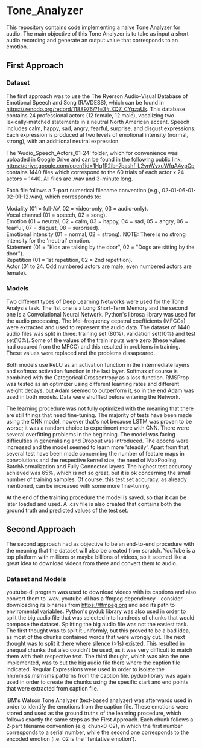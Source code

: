 # Tone_Analyzer
This repository contains code implementing a naive Tone Analyzer for audio. The main objective of this Tone Analyzer is to take as input a short audio recording and generate an output value that corresponds to an emotion.

## First Approach
### Dataset
The first approach was to use the The Ryerson Audio-Visual Database of Emotional Speech and Song (RAVDESS), which can be found in https://zenodo.org/record/1188976/?f=3#.XQZ_CYgzaUk. This database contains 24 professional actors (12 female, 12 male), vocalizing two lexically-matched statements in a neutral North American accent. Speech includes calm, happy, sad, angry, fearful, surprise, and disgust expressions. Each expression is produced at two levels of emotional intensity (normal, strong), with an additional neutral expression.

The 'Audio_Speech_Actors_01-24' folder, which for convenience was uploaded in Google Drive and can be found in the following public link: https://drive.google.com/open?id=1Hg1R2jbn7pashf-L2vnWvxuWfgA4ypCp contains 1440 files which correspond to the 60 trials of each actor x 24 actors = 1440. All files are .wav and 3-minute long. 

Each file follows a 7-part numerical filename convention (e.g., 02-01-06-01-02-01-12.wav), which corresponds to:

Modality (01 = full-AV, 02 = video-only, 03 = audio-only).<br />
Vocal channel (01 = speech, 02 = song).<br />
Emotion (01 = neutral, 02 = calm, 03 = happy, 04 = sad, 05 = angry, 06 = fearful, 07 = disgust, 08 = surprised).<br />
Emotional intensity (01 = normal, 02 = strong). NOTE: There is no strong intensity for the 'neutral' emotion.<br />
Statement (01 = "Kids are talking by the door", 02 = "Dogs are sitting by the door").<br />
Repetition (01 = 1st repetition, 02 = 2nd repetition).<br />
Actor (01 to 24. Odd numbered actors are male, even numbered actors are female).

### Models
Two different types of Deep Learning Networks were used for the Tone Analysis task. The fist one is a Long Short-Term Memory and the second one is a Convolutional Neural Network. Python's librosa library was used for the audio processing. The Mel-frequency cepstral coefficients (MFCCs) were extracted and used to represent the audio data. The dataset of 1440 audio files was split in three: training set (80%), validation set(10%) and test set(10%). Some of the values of the train inputs were zero (these values had occured from the MFCC) and this resulted in problems in training. These values were replaced and the problems dissapeared.

Both models use ReLU as an activation function in the intermediate layers and softmax activation function in the last layer. Softmax of course is combined with the Categorical Crossentropy as a loss function. RMSProp was tested as an optimizer using different learning rates and different weight decays, but Adam seemed to outperform it, so in the end Adam was used in both models. Data were shuffled before entering the Network.

The learning procedure was not fully optimized with the meaning that there are still things that need fine-tuning. The majority of tests have been made using the CNN model, however that's not because LSTM was proven to be worse; it was a random choice to experiment more with CNN. There were several overfitting problems in the beginning. The model was facing difficulties in generalising and Dropout was introduced. The epochs were increased and the model seemed to learn more 'steadily'. Apart from that, several test have been made concerning the number of feature maps in convolutions and the respective kernel size, the need of MaxPooling, BatchNormalization and Fully Connected layers. The highest test accuracy achieved was 65%, which is not so great, but it is ok concerning the small number of training samples. Of course, this test set accuracy, as already mentioned, can be increased with some more fine-tuning.

At the end of the training procedure the model is saved, so that it can be later loaded and used. A .csv file is also created that contains both the ground truth and predicted values of the test set.

## Second Approach
The second approach had as objective to be an end-to-end procedure with the meaning that the dataset will also be created from scratch. YouTube is a top platform with millions or maybe billions of videos, so it seemed like a great idea to download videos from there and convert them to audio.

### Dataset and Models
youtube-dl program was used to download videos with its captions and also convert them to .wav. youtube-dl has a ffmpeg dependency - consider downloading its binaries from https://ffmpeg.org and add its path to enviromental variables. Python's pydub library was also used in order to split the big audio file that was selected into hundreds of chunks that would compose the dataset. Splitting the big audio file was not the easiest task. The first thought was to split it uniformly, but this proved to be a bad idea, as most of the chunks contained words that were wrongly cut. The next thought was to split it there where silence (>1s) existed. This resulted in unequal chunks that also couldn't be used, as it was very difficult to match them with their respective text. The third thought, which was also the one implemented, was to cut the big audio file there where the caption file indicated. Regular Expressions were used in order to isolate the hh:mm:ss.msmsms patterns from the caption file. pydub library was again used in order to create the chunks using the spesific start and end points that were extracted from caption file. 

IBM's Watson Tone Analyzer (text-based analyzer) was afterwards used in order to identify the emotions from the caption file. These emotions were stored and used as the ground truths of the learning procedure, which follows exactly the same steps as the First Approach. Each chunk follows a 2-part filename convention (e.g. chunk0-02), in which the first number corresponds to a serial number, while the second one corresponds to the encoded emotion (i.e. 02 is the 'Tentative emotion').
